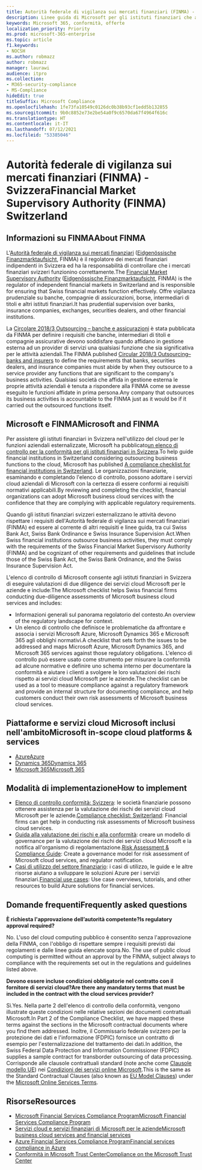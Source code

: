 ```yaml
---
title: Autorità federale di vigilanza sui mercati finanziari (FINMA) - Svizzera
description: Linee guida di Microsoft per gli istituti finanziari che adottano il cloud in Svizzera.
keywords: Microsoft 365, conformità, offerte
localization_priority: Priority
ms.prod: microsoft-365-enterprise
ms.topic: article
f1.keywords:
- NOCSH
ms.author: robmazz
author: robmazz
manager: laurawi
audience: itpro
ms.collection:
- M365-security-compliance
- MS-Compliance
hideEdit: true
titleSuffix: Microsoft Compliance
ms.openlocfilehash: 1fe73fa10549c0126dc0b38b93cf1edd5b132855
ms.sourcegitcommit: 9b0c8852e73e2be54a0f9c6570da67f4964f616c
ms.translationtype: HT
ms.contentlocale: it-IT
ms.lasthandoff: 07/12/2021
ms.locfileid: "53385046"
---
```

# <a name="financial-market-supervisory-authority-finma-switzerland"></a><span data-ttu-id="d7a36-104">Autorità federale di vigilanza sui mercati finanziari (FINMA) - Svizzera</span><span class="sxs-lookup"><span data-stu-id="d7a36-104">Financial Market Supervisory Authority (FINMA) Switzerland</span></span>

## <a name="about-finma"></a><span data-ttu-id="d7a36-105">Informazioni su FINMA</span><span class="sxs-lookup"><span data-stu-id="d7a36-105">About FINMA</span></span>

<span data-ttu-id="d7a36-106">L'[Autorità federale di vigilanza sui mercati finanziari](https://www.finma.ch/en) ([Eidgenössische Finanzmarktaufsicht](https://www.finma.ch/de/), FINMA) è il regolatore dei mercati finanziari indipendenti in Svizzera ed ha la responsabilità di controllare che i mercati finanziari svizzeri funzionino correttamente.</span><span class="sxs-lookup"><span data-stu-id="d7a36-106">The [Financial Market Supervisory Authority](https://www.finma.ch/en) ([Eidgenössische Finanzmarktaufsicht](https://www.finma.ch/de/), FINMA) is the regulator of independent financial markets in Switzerland and is responsible for ensuring that Swiss financial markets function effectively.</span></span> <span data-ttu-id="d7a36-107">Offre vigilanza prudenziale su banche, compagnie di assicurazioni, borse, intermediari di titoli e altri istituti finanziari.</span><span class="sxs-lookup"><span data-stu-id="d7a36-107">It has prudential supervision over banks, insurance companies, exchanges, securities dealers, and other financial institutions.</span></span>

<span data-ttu-id="d7a36-108">La [Circolare 2018/3 Outsourcing – banche e assicurazioni](https://www.finma.ch/en/~/media/finma/dokumente/rundschreiben-archiv/2018/rs-18-03/finma-rs-2018-03---20170921.pdf?la=en) è stata pubblicata da FINMA per definire i requisiti che banche, intermediari di titoli e compagnie assicurative devono soddisfare quando affidano in gestione esterna ad un provider di servizi una qualsiasi funzione che sia significativa per le attività aziendali.</span><span class="sxs-lookup"><span data-stu-id="d7a36-108">The FINMA published [Circular 2018/3 Outsourcing–banks and insurers](https://www.finma.ch/en/~/media/finma/dokumente/rundschreiben-archiv/2018/rs-18-03/finma-rs-2018-03---20170921.pdf?la=en) to define the requirements that banks, securities dealers, and insurance companies must abide by when they outsource to a service provider any functions that are significant to the company's business activities.</span></span> <span data-ttu-id="d7a36-109">Qualsiasi società che affida in gestione esterna le proprie attività aziendali è tenuta a rispondere alla FINMA come se avesse eseguito le funzioni affidate in prima persona.</span><span class="sxs-lookup"><span data-stu-id="d7a36-109">Any company that outsources its business activities is accountable to the FINMA just as it would be if it carried out the outsourced functions itself.</span></span>

## <a name="microsoft-and-finma"></a><span data-ttu-id="d7a36-110">Microsoft e FINMA</span><span class="sxs-lookup"><span data-stu-id="d7a36-110">Microsoft and FINMA</span></span>

<span data-ttu-id="d7a36-111">Per assistere gli istituti finanziari in Svizzera nell'utilizzo del cloud per le funzioni aziendali esternalizzate, Microsoft ha pubblicato[un elenco di controllo per la conformità per gli istituti finanziari in Svizzera](https://aka.ms/FinServ-Guide-Switzerland).</span><span class="sxs-lookup"><span data-stu-id="d7a36-111">To help guide financial institutions in Switzerland considering outsourcing business functions to the cloud, Microsoft has published [A compliance checklist for financial institutions in Switzerland](https://aka.ms/FinServ-Guide-Switzerland).</span></span> <span data-ttu-id="d7a36-112">Le organizzazioni finanziarie, esaminando e completando l'elenco di controllo, possono adottare i servizi cloud aziendali di Microsoft con la certezza di essere conformi ai requisiti normativi applicabili.</span><span class="sxs-lookup"><span data-stu-id="d7a36-112">By reviewing and completing the checklist, financial organizations can adopt Microsoft business cloud services with the confidence that they are complying with applicable regulatory requirements.</span></span>

<span data-ttu-id="d7a36-113">Quando gli istituti finanziari svizzeri esternalizzano le attività devono rispettare i requisiti dell'Autorità federale di vigilanza sui mercati finanziari (FINMA) ed essere al corrente di altri requisiti e linee guida, tra cui Swiss Bank Act, Swiss Bank Ordinance e Swiss Insurance Supervision Act.</span><span class="sxs-lookup"><span data-stu-id="d7a36-113">When Swiss financial institutions outsource business activities, they must comply with the requirements of the Swiss Financial Market Supervisory Authority (FINMA) and be cognizant of other requirements and guidelines that include those of the Swiss Bank Act, the Swiss Bank Ordinance, and the Swiss Insurance Supervision Act.</span></span>

<span data-ttu-id="d7a36-114">L'elenco di controllo di Microsoft consente agli istituti finanziari in Svizzera di eseguire valutazioni di due diligence dei servizi cloud Microsoft per le aziende e include:</span><span class="sxs-lookup"><span data-stu-id="d7a36-114">The Microsoft checklist helps Swiss financial firms conducting due-diligence assessments of Microsoft business cloud services and includes:</span></span>

- <span data-ttu-id="d7a36-115">Informazioni generali sul panorama regolatorio del contesto.</span><span class="sxs-lookup"><span data-stu-id="d7a36-115">An overview of the regulatory landscape for context.</span></span>
- <span data-ttu-id="d7a36-116">Un elenco di controllo che definisce le problematiche da affrontare e associa i servizi Microsoft Azure, Microsoft Dynamics 365 e Microsoft 365 agli obblighi normativi.</span><span class="sxs-lookup"><span data-stu-id="d7a36-116">A checklist that sets forth the issues to be addressed and maps Microsoft Azure, Microsoft Dynamics 365, and Microsoft 365 services against those regulatory obligations.</span></span> <span data-ttu-id="d7a36-117">L'elenco di controllo può essere usato come strumento per misurare la conformità ad alcune normative e definire uno schema interno per documentare la conformità e aiutare i clienti a svolgere le loro valutazioni dei rischi rispetto ai servizi cloud Microsoft per le aziende.</span><span class="sxs-lookup"><span data-stu-id="d7a36-117">The checklist can be used as a tool to measure compliance against a regulatory framework and provide an internal structure for documenting compliance, and help customers conduct their own risk assessments of Microsoft business cloud services.</span></span>

## <a name="microsoft-in-scope-cloud-platforms--services"></a><span data-ttu-id="d7a36-118">Piattaforme e servizi cloud Microsoft inclusi nell'ambito</span><span class="sxs-lookup"><span data-stu-id="d7a36-118">Microsoft in-scope cloud platforms & services</span></span>

- [<span data-ttu-id="d7a36-119">Azure</span><span class="sxs-lookup"><span data-stu-id="d7a36-119">Azure</span></span>](https://aka.ms/AzureCompliance)
- [<span data-ttu-id="d7a36-120">Dynamics 365</span><span class="sxs-lookup"><span data-stu-id="d7a36-120">Dynamics 365</span></span>](https://aka.ms/d365-compliance-list)
- [<span data-ttu-id="d7a36-121">Microsoft 365</span><span class="sxs-lookup"><span data-stu-id="d7a36-121">Microsoft 365</span></span>](https://aka.ms/o365-compliance-framework)

## <a name="how-to-implement"></a><span data-ttu-id="d7a36-122">Modalità di implementazione</span><span class="sxs-lookup"><span data-stu-id="d7a36-122">How to implement</span></span>

- <span data-ttu-id="d7a36-123">[Elenco di controllo conformità: Svizzera](https://aka.ms/FinServ-Guide-Switzerland): le società finanziarie possono ottenere assistenza per la valutazione dei rischi dei servizi cloud Microsoft per le aziende.</span><span class="sxs-lookup"><span data-stu-id="d7a36-123">[Compliance checklist: Switzerland](https://aka.ms/FinServ-Guide-Switzerland): Financial firms can get help in conducting risk assessments of Microsoft business cloud services.</span></span>
- <span data-ttu-id="d7a36-124">[Guida alla valutazione dei rischi e alla conformità](https://aka.ms/RiskGovernanceGuide): creare un modello di governance per la valutazione dei rischi dei servizi cloud Microsoft e la notifica all'organismo di regolamentazione.</span><span class="sxs-lookup"><span data-stu-id="d7a36-124">[Risk Assessment & Compliance Guide](https://aka.ms/RiskGovernanceGuide): Create a governance model for risk assessment of Microsoft cloud services, and regulator notification.</span></span>
- <span data-ttu-id="d7a36-125">[Casi di utilizzo del settore finanziario](/azure/industry/financial/): i casi di utilizzo, le guide e le altre risorse aiutano a sviluppare le soluzioni Azure per i servizi finanziari.</span><span class="sxs-lookup"><span data-stu-id="d7a36-125">[Financial use cases](/azure/industry/financial/): Use case overviews, tutorials, and other resources to build Azure solutions for financial services.</span></span>

## <a name="frequently-asked-questions"></a><span data-ttu-id="d7a36-126">Domande frequenti</span><span class="sxs-lookup"><span data-stu-id="d7a36-126">Frequently asked questions</span></span>

<span data-ttu-id="d7a36-127">**È richiesta l'approvazione dell’autorità competente?**</span><span class="sxs-lookup"><span data-stu-id="d7a36-127">**Is regulatory approval required?**</span></span>

<span data-ttu-id="d7a36-p105">No. L'uso del cloud computing pubblico è consentito senza l'approvazione della FINMA, con l'obbligo di rispettare sempre i requisiti previsti dai regolamenti e dalle linee guida elencate sopra.</span><span class="sxs-lookup"><span data-stu-id="d7a36-p105">No. The use of public cloud computing is permitted without an approval by the FINMA, subject always to compliance with the requirements set out in the regulations and guidelines listed above.</span></span>

<span data-ttu-id="d7a36-130">**Devono essere incluse condizioni obbligatorie nel contratto con il fornitore di servizi cloud?**</span><span class="sxs-lookup"><span data-stu-id="d7a36-130">**Are there any mandatory terms that must be included in the contract with the cloud services provider?**</span></span>

<span data-ttu-id="d7a36-131">Sì.</span><span class="sxs-lookup"><span data-stu-id="d7a36-131">Yes.</span></span> <span data-ttu-id="d7a36-132">Nella parte 2 dell'elenco di controllo della conformità, vengono illustrate queste condizioni nelle relative sezioni dei documenti contrattuali Microsoft.</span><span class="sxs-lookup"><span data-stu-id="d7a36-132">In Part 2 of the Compliance Checklist, we have mapped these terms against the sections in the Microsoft contractual documents where you find them addressed.</span></span> <span data-ttu-id="d7a36-133">Inoltre, il Commissario federale svizzero per la protezione dei dati e l'informazione (FDPIC) fornisce un contratto di esempio per l'esternalizzazione del trattamento dei dati.</span><span class="sxs-lookup"><span data-stu-id="d7a36-133">In addition, the Swiss Federal Data Protection and Information Commissioner (FDPIC) supplies a sample contract for transborder outsourcing of data processing.</span></span> <span data-ttu-id="d7a36-134">Corrisponde alle clausole contrattuali standard (note anche come [Clausole modello UE](offering-EU-Model-Clauses.md)) nei [Condizioni dei servizi online Microsoft](https://aka.ms/Online-Services-Terms).</span><span class="sxs-lookup"><span data-stu-id="d7a36-134">This is the same as the Standard Contractual Clauses (also known as [EU Model Clauses](offering-EU-Model-Clauses.md)) under the [Microsoft Online Services Terms](https://aka.ms/Online-Services-Terms).</span></span>

## <a name="resources"></a><span data-ttu-id="d7a36-135">Risorse</span><span class="sxs-lookup"><span data-stu-id="d7a36-135">Resources</span></span>

- [<span data-ttu-id="d7a36-136">Microsoft Financial Services Compliance Program</span><span class="sxs-lookup"><span data-stu-id="d7a36-136">Microsoft Financial Services Compliance Program</span></span>](https://aka.ms/FSCP-Print)
- [<span data-ttu-id="d7a36-137">Servizi cloud e servizi finanziari di Microsoft per le aziende</span><span class="sxs-lookup"><span data-stu-id="d7a36-137">Microsoft business cloud services and financial services</span></span>](https://servicetrust.microsoft.com/viewpage/financialservicesoverview)
- [<span data-ttu-id="d7a36-138">Azure Financial Services Compliance Program</span><span class="sxs-lookup"><span data-stu-id="d7a36-138">Financial services compliance in Azure</span></span>](https://azure.microsoft.com/resources/videos/azurecon-2015-financial-services-compliance-in-azure/)
- [<span data-ttu-id="d7a36-139">Conformità in Microsoft Trust Center</span><span class="sxs-lookup"><span data-stu-id="d7a36-139">Compliance on the Microsoft Trust Center</span></span>](https://www.microsoft.com/trust-center/compliance/compliance-overview)
